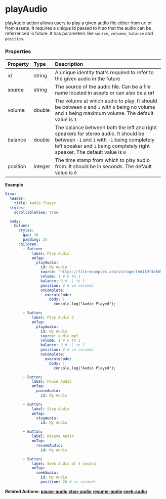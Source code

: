 # playAudio

playAudio action allows users to play a given audio file either from url or from assets. It requires a unique id passed to it so that the audio can be referrenced in future. It has parameters like `source`, `volumne`, `balance` and `position`.

### Properties

| Property  | Type   | Description                                              |
| :-------- | :----- | :------------------------------------------------------- |
| id | string | A unique identity that's required to refer to the given audio in the future |
| source | string | The source of the audio file. Can be a file name located in assets or can also be a url |
| volume | double | The volume at which audio to play. It should be between `0` and `1` with `0` being no volume and `1` being maximum volume. The default value is `1` |
| balance | double | The balance between both the left and right speakers for stereo audio. It should be between `-1` and `1` with `-1` being completely left speaker and `1` being completely right speaker. The default value is `0` |
| position | integer | The time stamp from which to play audio from. It should be in seconds. The default value is `0` |

**Example**

```yaml
View:
  header:
    title: Audio Player
  styles:
    scrollableView: true

  body:
    Column:
      styles:
        gap: 16
        padding: 24
      children:
        - Button:
            label: Play Audio
            onTap:
              playAudio:
                id: My Audio
                source: "https://file-examples.com/storage/fe8119f4e865f33329898be/2017/11/file_example_MP3_700KB.mp3"
                volume: 1 # 0 to 1
                balance: 0 # -1 to 1
                position: 2 # in seconds
                onComplete:
                  executeCode:
                    body: |
                      console.log("Audio Played");

        - Button:
            label: Play Audio 2
            onTap:
              playAudio:
                id: My Audio
                source: audio.mp3
                volume: 1 # 0 to 1
                balance: 0 # -1 to 1
                position: 2 # in seconds
                onComplete:
                  executeCode:
                    body: |
                      console.log("Audio Played");

        - Button:
            label: Pause Audio
            onTap:
              pauseAudio:
                id: My Audio

        - Button:
            label: Stop Audio
            onTap:
              stopAudio:
                id: My Audio

        - Button:
            label: Resume Audio
            onTap:
              resumeAudio:
                id: My Audio

        - Button:
            label: Seek Audio at 4 second
            onTap:
              seekAudio:
                id: My Audio
                position: 20 # in seconds
```

**Related Actions: [pause-audio](pause-audio.md) [stop-audio](stop-audio.md) [resume-audio](resume-audio.md) [seek-audio](seek-audio.md)**

